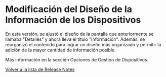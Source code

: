 # Modificación del Diseño de la Información de los Dispositivos

En esta versión, se ajustó el diseño de la pantalla que anteriormente se llamaba "Detalles" y ahora lleva el título "Información". Además, se reorganizó el contenido para lograr un diseño más organizado y permitir la adición de la mayor cantidad de información posible.

Más información en la sección Opciones de Gestión de Dispositivos.

[Volver a la lista de Release Notes](./)
